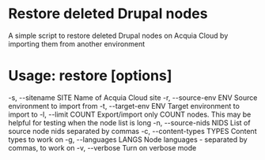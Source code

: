 # Restore deleted Drupal nodes
A simple script to restore deleted Drupal nodes on Acquia Cloud by importing them from another environment

# Usage: restore [options]

-s, --sitename SITE              Name of Acquia Cloud site
-r, --source-env ENV             Source environment to import from
-t, --target-env ENV             Target environment to import to
-l, --limit COUNT                Export/import only COUNT nodes. This may be helpful for testing when the node list is long
-n, --source-nids NIDS           List of source node nids separated by commas
-c, --content-types TYPES        Content types to work on
-g, --languages LANGS            Node languages - separated by commas, to work on
-v, --verbose                    Turn on verbose mode
